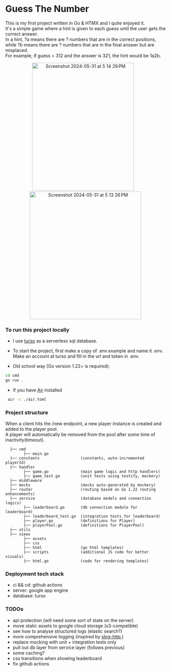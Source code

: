# Guess The Number
This is my first project written in Go & HTMX and I quite enjoyed it. \
It's a simple game where a hint is given to each guess until the user gets the correct answer. \
In a hint, ?a means there are ? numbers that are in the correct positions, 
while ?b means there are ? numbers that are in the final answer but are misplaced. \
For example, if guess = 312 and the answer is 321, the hint would be 1a2b.

<p align="center">
<img height="400" width="320" alt="Screenshot 2024-05-31 at 5 14 29 PM" src="https://github.com/livingpool/guess-the-number/assets/52132459/97dba180-16b1-4f25-b29c-48489c7b872f">
&nbsp;&nbsp;&nbsp;
<img height="400" width="350" alt="Screenshot 2024-05-31 at 5 13 26 PM" src="https://github.com/livingpool/guess-the-number/assets/52132459/704bee09-fcac-4242-8765-db64e18e7a59">
</p>

### To run this project locally
- I use [turso](https://turso.tech) as a serverless sql database.
- To start the project, first make a copy of .env.example and name it .env. \
  Make an account at turso and fill in the url and token in .env.

- Old school way (Go version 1.22+ is required):
```bash
cd cmd
go run .
```

- If you have [Air](https://github.com/cosmtrek/air) installed
```bash
 air -c ./air.toml
```

### Project structure
When a client hits the /new endpoint, a new player instance is created and added to the player pool. \
A player will automatically be removed from the pool after some time of inactivity(timeout).
```
  ├── cmd
        ├── main.go           
  ├── constants                  (constants, auto-incremented playerId)
  ├── handler
        ├── game.go              (main game logic and http handlers)
        ├── game_test.go         (unit tests using testify, mockery)
  ├── middleware
  ├── mocks                      (mocks auto-generated by mockery)
  ├── router                     (routing based on Go 1.22 routing enhancements)
  ├── service                    (database models and connection logics)
        ├── leaderboard.go       (db connection module for leaderboard)
        ├── leaderboard_test.go  (integration tests for leaderboard)
        ├── player.go            (definitions for Player)
        ├── playerPool.go        (definitions for PlayerPool)
  ├── utils
  ├── views
        ├── assets
        ├── css
        ├── html                 (go html templates)
        ├── scripts              (additional JS code for better visuals)
        ├── html.go              (code for rendering templates)           
```

### Deployment tech stack
- ci && cd: github actions
- server: google app engine
- database: turso

### TODOs
- api protection (will need some sort of state on the server)
- move static assets to google cloud storage (s3-compatible)
- see how to analyse structured logs (elastic search?)
- more comprehensive logging (inspired by [ slog-http ](https://github.com/samber/slog-http))
- replace mocking with unit + integration tests only
- pull out db layer from service layer (follows previous)
- some caching?
- css transitions when showing leaderboard
- fix github actions
